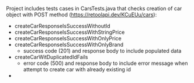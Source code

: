 Project includes tests cases in CarsTests.java that checks creation of car object with POST method (https://retoolapi.dev/KCuEUu/cars):
- createCarResponseIsSuccessWithoutId
- createCarResponseIsSuccessWithStringPrice
- createCarResponseIsSuccessWithOnlyPrice
- createCarResponseIsSuccessWithOnlyBrand
  * success code (201) and response body to include populated data
- createCarWitDuplicatedIdFails
  * error code (500) and response body to include error message when attempt to create car with already existing id
- 
